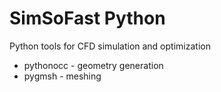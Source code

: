 SimSoFast Python
===========

Python tools for CFD simulation and optimization
* pythonocc - geometry generation
* pygmsh - meshing

